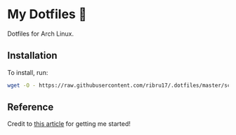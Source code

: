 # My Dotfiles :floppy_disk:

Dotfiles for Arch Linux.

## Installation

To install, run:

```sh
wget -O - https://raw.githubusercontent.com/ribru17/.dotfiles/master/scripts/install_dotfiles.sh | bash
```

## Reference

Credit to [this article](https://www.atlassian.com/git/tutorials/dotfiles) for
getting me started!
